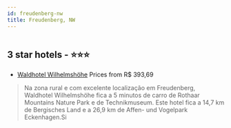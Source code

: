 ```yaml
---
id: freudenberg-nw
title: Freudenberg, NW
---
```


<center><img src="https://i.travelapi.com/hotels/3000000/2990000/2984600/2984589/c546bae9_z.jpg" alt="" /></center>


##  3 star hotels - ⭐️⭐️⭐️

-    [Waldhotel Wilhelmshöhe](https://www.hurb.com/br/aud/https://www.hurb.com/br/hotels/freudenberg/waldhotel-wilhelmshohe-HT-BL9L?cmp=18055) Prices from R$ 393,69
   > Na zona rural e com excelente localização em Freudenberg, Waldhotel Wilhelmshöhe fica a 5 minutos de carro de Rothaar Mountains Nature Park e de Technikmuseum.  Este hotel fica a 14,7 km de Bergisches Land e a 26,9 km de Affen- und Vogelpark Eckenhagen.Si
